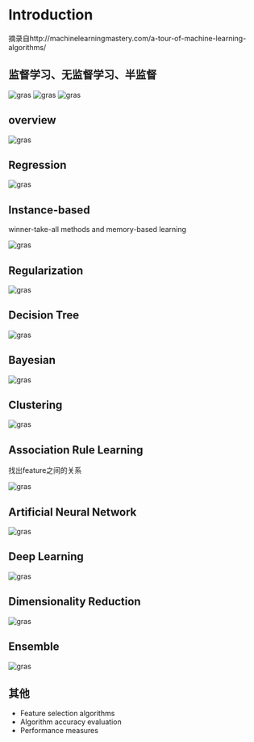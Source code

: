 # Introduction

摘录自http://machinelearningmastery.com/a-tour-of-machine-learning-algorithms/

## 监督学习、无监督学习、半监督

![gras](images/Supervised-Learning-Algorithms.png)
![gras](images/Unsupervised-Learning-Algorithms.png)
![gras](images/Semi-supervised-Learning-Algorithms.png)

## overview
![gras](images/MachineLearningAlgorithms.png)

## Regression
![gras](images/Regression-Algorithms.png)

## Instance-based 
winner-take-all methods and memory-based learning

![gras](images/Instance-based-Algorithms.png)

## Regularization 
![gras](images/Regularization-Algorithms.png)

## Decision Tree
![gras](images/Decision-Tree-Algorithms.png)

## Bayesian 
![gras](images/Bayesian-Algorithms.png)

## Clustering
![gras](images/Clustering-Algorithms.png)

## Association Rule Learning
找出feature之间的关系

![gras](images/Assoication-Rule-Learning-Algorithms.png)

## Artificial Neural Network
![gras](images/Artificial-Neural-Network-Algorithms.png)

## Deep Learning
![gras](images/Deep-Learning-Algorithms.png)

## Dimensionality Reduction
![gras](images/Dimensional-Reduction-Algorithms.png)

## Ensemble
![gras](images/Ensemble-Algorithms.png)


## 其他

* Feature selection algorithms
* Algorithm accuracy evaluation
* Performance measures